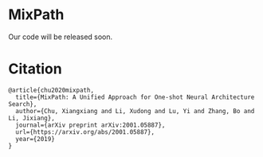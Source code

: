 # MixPath

Our code will be released soon.

# Citation

    @article{chu2020mixpath,
      title={MixPath: A Unified Approach for One-shot Neural Architecture Search},
      author={Chu, Xiangxiang and Li, Xudong and Lu, Yi and Zhang, Bo and Li, Jixiang},
      journal={arXiv preprint arXiv:2001.05887},
      url={https://arxiv.org/abs/2001.05887},
      year={2019}
    }

